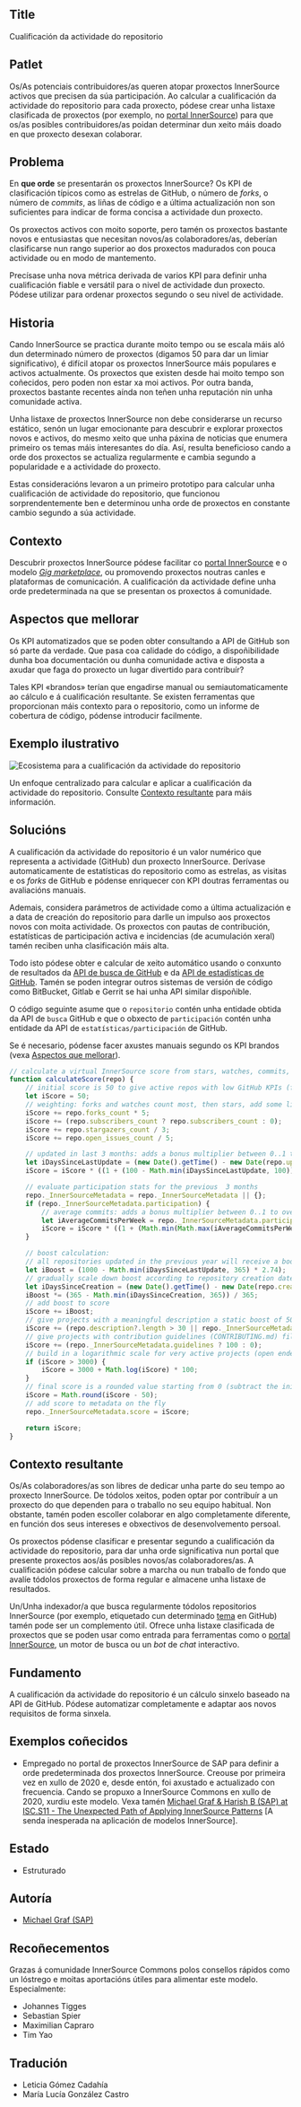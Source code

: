## Title

Cualificación da actividade do repositorio

## Patlet

Os/As potenciais contribuidores/as queren atopar proxectos InnerSource activos que precisen da súa participación. Ao calcular a cualificación da actividade do repositorio para cada proxecto, pódese crear unha listaxe clasificada de proxectos (por exemplo, no [portal InnerSource](./innersource-portal.md)) para que os/as posibles contribuidores/as poidan determinar dun xeito máis doado en que proxecto desexan colaborar.

## Problema

En **que orde** se presentarán os proxectos InnerSource? Os KPI de clasificación típicos como as estrelas de GitHub, o número de *forks*, o número de *commits*, as liñas de código e a última actualización non son suficientes para indicar de forma concisa a actividade dun proxecto.

Os proxectos activos con moito soporte, pero tamén os proxectos bastante novos e entusiastas que necesitan novos/as colaboradores/as, deberían clasificarse nun rango superior ao dos proxectos madurados con pouca actividade ou en modo de mantemento.

Precísase unha nova métrica derivada de varios KPI para definir unha cualificación fiable e versátil para o nivel de actividade dun proxecto. Pódese utilizar para ordenar proxectos segundo o seu nivel de actividade.

## Historia

Cando InnerSource se practica durante moito tempo ou se escala máis aló dun determinado número de proxectos (digamos 50 para dar un limiar significativo), é difícil atopar os proxectos InnerSource máis populares e activos actualmente. Os proxectos que existen desde hai moito tempo son coñecidos, pero poden non estar xa moi activos. Por outra banda, proxectos bastante recentes aínda non teñen unha reputación nin unha comunidade activa.

Unha listaxe de proxectos InnerSource non debe considerarse un recurso estático, senón un lugar emocionante para descubrir e explorar proxectos novos e activos, do mesmo xeito que unha páxina de noticias que enumera primeiro os temas máis interesantes do día. Así, resulta beneficioso cando a orde dos proxectos se actualiza regularmente e cambia segundo a popularidade e a actividade do proxecto.

Estas consideracións levaron a un primeiro prototipo para calcular unha cualificación de actividade do repositorio, que funcionou sorprendentemente ben e determinou unha orde de proxectos en constante cambio segundo a súa actividade.

## Contexto

Descubrir proxectos InnerSource pódese facilitar co [portal InnerSource](./innersource-portal.md) e o modelo [*Gig marketplace*](./gig-marketplace.md), ou promovendo proxectos noutras canles e plataformas de comunicación. A cualificación da actividade define unha orde predeterminada na que se presentan os proxectos á comunidade.

## Aspectos que mellorar

Os KPI automatizados que se poden obter consultando a API de GitHub son só parte da verdade. Que pasa coa calidade do código, a dispoñibilidade dunha boa documentación ou dunha comunidade activa e disposta a axudar que faga do proxecto un lugar divertido para contribuír?

Tales KPI «brandos» terían que engadirse manual ou semiautomaticamente ao cálculo e á cualificación resultante. Se existen ferramentas que proporcionan máis contexto para o repositorio, como un informe de cobertura de código, pódense introducir facilmente.

## Exemplo ilustrativo

![Ecosistema para a cualificación da actividade do repositorio](../../../assets/img/gl/repository_activity_score.png)

Un enfoque centralizado para calcular e aplicar a cualificación da actividade do repositorio. Consulte [Contexto resultante](#contexto-resultante) para máis información.

## Solucións

A cualificación da actividade do repositorio é un valor numérico que representa a actividade (GitHub) dun proxecto InnerSource. Derívase automaticamente de estatísticas do repositorio como as estrelas, as visitas e os *forks* de GitHub e pódense enriquecer con KPI doutras ferramentas ou avaliacións manuais.

Ademais, considera parámetros de actividade como a última actualización e a data de creación do repositorio para darlle un impulso aos proxectos novos con moita actividade. Os proxectos con pautas de contribución, estatísticas de participación activa e incidencias (de acumulación xeral) tamén reciben unha clasificación máis alta.

Todo isto pódese obter e calcular de xeito automático usando o conxunto de resultados da [API de busca de GitHub](https://docs.github.com/en/rest/search#search-repositories) e da [API de estadísticas de GitHub](https://docs.github.com/en/rest/metrics/statistics). Tamén se poden integrar outros sistemas de versión de código como BitBucket, Gitlab e Gerrit se hai unha API similar dispoñible.

O código seguinte asume que o `repositorio` contén unha entidade obtida da API de `busca` GitHub e que o obxecto de `participación` contén unha entidade da API de `estatísticas/participación` de GitHub.

Se é necesario, pódense facer axustes manuais segundo os KPI brandos (vexa [Aspectos que mellorar](#aspectos-que-mellorar)).

``` javascript
// calculate a virtual InnerSource score from stars, watches, commits, and issues
function calculateScore(repo) {
    // initial score is 50 to give active repos with low GitHub KPIs (forks, watchers, stars) a better starting point
    let iScore = 50;
    // weighting: forks and watches count most, then stars, add some little score for open issues, too
    iScore += repo.forks_count * 5;
    iScore += (repo.subscribers_count ? repo.subscribers_count : 0);
    iScore += repo.stargazers_count / 3;
    iScore += repo.open_issues_count / 5;

    // updated in last 3 months: adds a bonus multiplier between 0..1 to overall score (1 = updated today, 0 = updated more than 100 days ago)
    let iDaysSinceLastUpdate = (new Date().getTime() - new Date(repo.updated_at).getTime()) / 1000 / 86400;
    iScore = iScore * ((1 + (100 - Math.min(iDaysSinceLastUpdate, 100))) / 100);

    // evaluate participation stats for the previous  3 months
    repo._InnerSourceMetadata = repo._InnerSourceMetadata || {};
    if (repo._InnerSourceMetadata.participation) {
        // average commits: adds a bonus multiplier between 0..1 to overall score (1 = >10 commits per week, 0 = less than 3 commits per week)
        let iAverageCommitsPerWeek = repo._InnerSourceMetadata.participation.slice(-13).reduce((a, b) => a + b) / 13;
        iScore = iScore * ((1 + (Math.min(Math.max(iAverageCommitsPerWeek - 3, 0), 7))) / 7);
    }

    // boost calculation:
    // all repositories updated in the previous year will receive a boost of maximum 1000 declining by days since last update
    let iBoost = (1000 - Math.min(iDaysSinceLastUpdate, 365) * 2.74);
    // gradually scale down boost according to repository creation date to mix with "real" engagement stats
    let iDaysSinceCreation = (new Date().getTime() - new Date(repo.created_at).getTime()) / 1000 / 86400;
    iBoost *= (365 - Math.min(iDaysSinceCreation, 365)) / 365;
    // add boost to score
    iScore += iBoost;
    // give projects with a meaningful description a static boost of 50
    iScore += (repo.description?.length > 30 || repo._InnerSourceMetadata.motivation?.length > 30 ? 50 : 0);
    // give projects with contribution guidelines (CONTRIBUTING.md) file a static boost of 100
    iScore += (repo._InnerSourceMetadata.guidelines ? 100 : 0);
    // build in a logarithmic scale for very active projects (open ended but stabilizing around 5000)
    if (iScore > 3000) {
        iScore = 3000 + Math.log(iScore) * 100;
    }
    // final score is a rounded value starting from 0 (subtract the initial value)
    iScore = Math.round(iScore - 50);
    // add score to metadata on the fly
    repo._InnerSourceMetadata.score = iScore;

    return iScore;
}
```

## Contexto resultante

Os/As colaboradores/as son libres de dedicar unha parte do seu tempo ao proxecto InnerSource. De tódolos xeitos, poden optar por contribuír a un proxecto do que dependen para o traballo no seu equipo habitual. Non obstante, tamén poden escoller colaborar en algo completamente diferente, en función dos seus intereses e obxectivos de desenvolvemento persoal.

Os proxectos pódense clasificar e presentar segundo a cualificación da actividade do repositorio, para dar unha orde significativa nun portal que presente proxectos aos/ás posibles novos/as colaboradores/as. A cualificación pódese calcular sobre a marcha ou nun traballo de fondo que avalíe tódolos proxectos de forma regular e almacene unha listaxe de resultados.

Un/Unha indexador/a que busca regularmente tódolos repositorios InnerSource (por exemplo, etiquetado cun determinado [tema](https://github.com/topics) en GitHub) tamén pode ser un complemento útil. Ofrece unha listaxe clasificada de proxectos que se poden usar como entrada para ferramentas como o [portal InnerSource](./innersource-portal.md), un motor de busca ou un *bot* de *chat* interactivo.

## Fundamento

A cualificación da actividade do repositorio é un cálculo sinxelo baseado na API de GitHub. Pódese automatizar completamente e adaptar aos novos requisitos de forma sinxela.

## Exemplos coñecidos

* Empregado no portal de proxectos InnerSource de SAP para definir a orde predeterminada dos proxectos InnerSource. Creouse por primeira vez en xullo de 2020 e, desde entón, foi axustado e actualizado con frecuencia. Cando se propuxo a InnerSource Commons en xullo de 2020, xurdiu este modelo. Vexa tamén [Michael Graf & Harish B (SAP) at ISC.S11 - The Unexpected Path of Applying InnerSource Patterns](https://www.youtube.com/watch?v=6r9QOw9dcQo&list=PLCH-i0B0otNQZQt_QzGR9Il_kE4C6cQRy&index=6) [A senda inesperada na aplicación de modelos InnerSource].

## Estado

* Estruturado

## Autoría

* [Michael Graf (SAP)](mailto:mi.graf@sap.com)

## Recoñecementos

Grazas á comunidade InnerSource Commons polos consellos rápidos como un lóstrego e moitas aportacións útiles para alimentar este modelo. Especialmente:

* Johannes Tigges
* Sebastian Spier
* Maximilian Capraro
* Tim Yao

## Tradución

- Leticia Gómez Cadahía
- María Lucía González Castro
